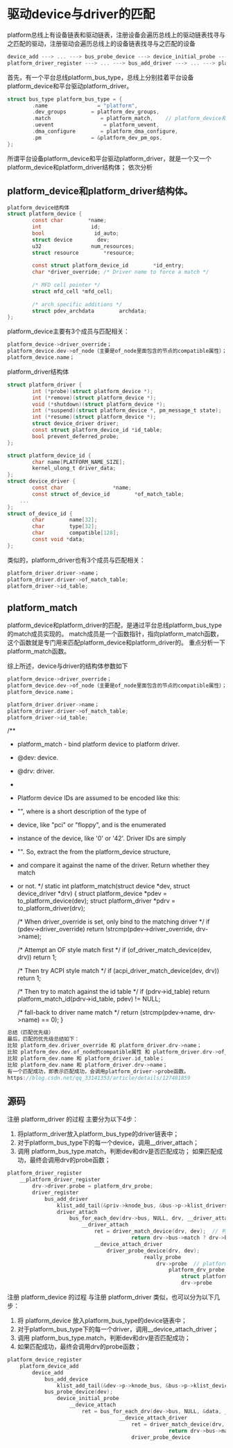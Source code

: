 # 驱动device与driver的匹配

platform总线上有设备链表和驱动链表，注册设备会遍历总线上的驱动链表找寻与之匹配的驱动，注册驱动会遍历总线上的设备链表找寻与之匹配的设备

```c
device_add ---> ... ---> bus_probe_device ---> device_initial_probe ---> __device_attach ---> bus_for_each_drv ---> __device_attach_driver ---> platform_match
platform_driver_register ---> ... ---> bus_add_driver ---> ... ---> platform_match
```

首先，有一个平台总线platform_bus_type，总线上分别挂着平台设备platform_device和平台驱动platform_driver。
```c
struct bus_type platform_bus_type = {
        .name                = "platform",
        .dev_groups        = platform_dev_groups,
        .match                = platform_match,    // platform_device和platform_driver的匹配函数
        .uevent                = platform_uevent,
        .dma_configure        = platform_dma_configure,
        .pm                = &platform_dev_pm_ops,
};
```
所谓平台设备platform_device和平台驱动platform_driver，就是一个又一个platform_device和platform_driver结构体； 依次分析

## platform_device和platform_driver结构体。

```c
platform_device结构体
struct platform_device {
        const char        *name;
        int                id;
        bool                id_auto;
        struct device        dev;
        u32                num_resources;
        struct resource        *resource;
 
        const struct platform_device_id        *id_entry;
        char *driver_override; /* Driver name to force a match */
 
        /* MFD cell pointer */
        struct mfd_cell *mfd_cell;
 
        /* arch specific additions */
        struct pdev_archdata        archdata;
};
```
platform_device主要有3个成员与匹配相关：
```c
platform_device->driver_override；
platform_device.dev->of_node（主要是of_node里面包含的节点的compatible属性）；
platform_device.name；
```
platform_driver结构体
```c
struct platform_driver {
        int (*probe)(struct platform_device *);
        int (*remove)(struct platform_device *);
        void (*shutdown)(struct platform_device *);
        int (*suspend)(struct platform_device *, pm_message_t state);
        int (*resume)(struct platform_device *);
        struct device_driver driver;
        const struct platform_device_id *id_table;
        bool prevent_deferred_probe;
};

struct platform_device_id {
        char name[PLATFORM_NAME_SIZE];
        kernel_ulong_t driver_data;
};
struct device_driver {
        const char                *name;
        const struct of_device_id        *of_match_table;
    ...
};
struct of_device_id {
        char        name[32];
        char        type[32];
        char        compatible[128];
        const void *data;
};
```
类似的，platform_driver也有3个成员与匹配相关：
```c
platform_driver.driver->name；
platform_driver.driver->of_match_table;
platform_driver->id_table;
```
## platform_match

platform_device和platform_driver的匹配，是通过平台总线platform_bus_type的match成员实现的。
match成员是一个函数指针，指向platform_match函数，这个函数就是专门用来匹配platform_device和platform_driver的。
重点分析一下platform_match函数。

综上所述，device与driver的结构体参数如下
```c
platform_device->driver_override；
platform_device.dev->of_node（主要是of_node里面包含的节点的compatible属性）；
platform_device.name；

platform_driver.driver->name；
platform_driver.driver->of_match_table;
platform_driver->id_table;
```

/**
 * platform_match - bind platform device to platform driver.
 * @dev: device.
 * @drv: driver.
 *
 * Platform device IDs are assumed to be encoded like this:
 * "<name><instance>", where <name> is a short description of the type of
 * device, like "pci" or "floppy", and <instance> is the enumerated
 * instance of the device, like '0' or '42'.  Driver IDs are simply
 * "<name>".  So, extract the <name> from the platform_device structure,
 * and compare it against the name of the driver. Return whether they match
 * or not.
 */
static int platform_match(struct device *dev, struct device_driver *drv)
{
    struct platform_device *pdev = to_platform_device(dev);
    struct platform_driver *pdrv = to_platform_driver(drv);

    /* When driver_override is set, only bind to the matching driver */
    if (pdev->driver_override)
        return !strcmp(pdev->driver_override, drv->name);

    /* Attempt an OF style match first */
    if (of_driver_match_device(dev, drv))
        return 1;

    /* Then try ACPI style match */
    if (acpi_driver_match_device(dev, drv))
        return 1;

    /* Then try to match against the id table */
    if (pdrv->id_table)
        return platform_match_id(pdrv->id_table, pdev) != NULL;

    /* fall-back to driver name match */
    return (strcmp(pdev->name, drv->name) == 0);
}
```c
总结（匹配优先级）
最后，匹配的优先级总结如下：
比较 platform_dev.driver_override 和 platform_driver.drv->name；
比较 platform_dev.dev.of_node的compatible属性 和 platform_driver.drv->of_match_table；
比较 platform_dev.name 和 platform_driver.id_table；
比较 platform_dev.name 和 platform_driver.drv->name；
有一个匹配成功，即表示匹配成功，会调用platform_driver->probe函数。
https://blog.csdn.net/qq_33141353/article/details/127481859
```

## 源码
注册 platform_driver 的过程
主要分为以下4步：
1. 将platform_driver放入platform_bus_type的driver链表中；
2. 对于platform_bus_type下的每一个device，调用__driver_attach；
3. 调用 platform_bus_type.match，判断dev和drv是否匹配成功；
如果匹配成功，最终会调用drv的probe函数；
```c
platform_driver_register
    __platform_driver_register
        drv->driver.probe = platform_drv_probe;
        driver_register
            bus_add_driver
                klist_add_tail(&priv->knode_bus, &bus->p->klist_drivers);    // 把 platform_driver 放入 platform_bus_type 的driver链表中
                driver_attach
                    bus_for_each_dev(drv->bus, NULL, drv, __driver_attach);  // 对于plarform_bus_type下的每一个设备, 调用__driver_attach
                        __driver_attach
                            ret = driver_match_device(drv, dev);  // 判断dev和drv是否匹配成功
                                        return drv->bus->match ? drv->bus->match(dev, drv) : 1;  // 调用 platform_bus_type.match
                            __device_attach_driver
                                driver_probe_device(drv, dev);
                                            really_probe
                                                drv->probe  // platform_drv_probe
                                                    platform_drv_probe
                                                        struct platform_driver *drv = to_platform_driver(_dev->driver);
                                                        drv->probe
```
注册 platform_device 的过程
与注册 platform_driver 类似，也可以分为以下几步：
1. 将 platform_device 放入platform_bus_type的device链表中；
2. 对于platform_bus_type下的每一个driver，调用__device_attach_driver；
3. 调用 platform_bus_type.match，判断dev和drv是否匹配成功；
4. 如果匹配成功，最终会调用drv的probe函数；

```c
platform_device_register
    platform_device_add
        device_add
            bus_add_device
                klist_add_tail(&dev->p->knode_bus, &bus->p->klist_devices); // 把 platform_device 放入 platform_bus_type的device链表中
            bus_probe_device(dev);
                device_initial_probe
                    __device_attach
                        ret = bus_for_each_drv(dev->bus, NULL, &data, __device_attach_driver); // // 对于plarform_bus_type下的每一个driver, 调用 __device_attach_driver
                                    __device_attach_driver
                                        ret = driver_match_device(drv, dev);
                                                    return drv->bus->match ? drv->bus->match(dev, drv) : 1;  // 调用platform_bus_type.match
                                        driver_probe_device
```